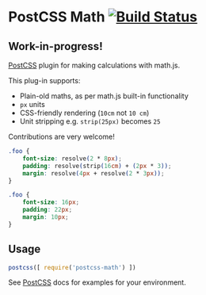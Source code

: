 # PostCSS Math [![Build Status][ci-img]][ci]

## Work-in-progress!

[PostCSS] plugin for making calculations with math.js.

[PostCSS]: https://github.com/postcss/postcss
[ci-img]:  https://travis-ci.org/shauns/postcss-math.svg
[ci]:      https://travis-ci.org/shauns/postcss-math


This plug-in supports:

* Plain-old maths, as per math.js built-in functionality
* `px` units
* CSS-friendly rendering (`10cm` not `10 cm`)
* Unit stripping e.g. `strip(25px)` becomes `25`

Contributions are very welcome!


```css
.foo {
    font-size: resolve(2 * 8px);
    padding: resolve(strip(16cm) + (2px * 3));
    margin: resolve(4px + resolve(2 * 3px));
}
```

```css
.foo {
    font-size: 16px;
    padding: 22px;
    margin: 10px;
}
```

## Usage

```js
postcss([ require('postcss-math') ])
```

See [PostCSS] docs for examples for your environment.
